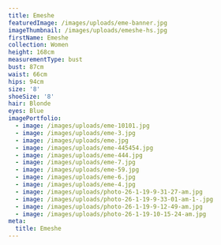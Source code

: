 ```yaml
---
title: Emeshe
featuredImage: /images/uploads/eme-banner.jpg
imageThumbnail: /images/uploads/emeshe-hs.jpg
firstName: Emeshe
collection: Women
height: 168cm
measurementType: bust
bust: 87cm
waist: 66cm
hips: 94cm
size: '8'
shoeSize: '8'
hair: Blonde
eyes: Blue
imagePortfolio:
  - image: /images/uploads/eme-10101.jpg
  - image: /images/uploads/eme-3.jpg
  - image: /images/uploads/eme.jpg
  - image: /images/uploads/eme-445454.jpg
  - image: /images/uploads/eme-444.jpg
  - image: /images/uploads/eme-7.jpg
  - image: /images/uploads/eme-59.jpg
  - image: /images/uploads/eme-6.jpg
  - image: /images/uploads/eme-4.jpg
  - image: /images/uploads/photo-26-1-19-9-31-27-am.jpg
  - image: /images/uploads/photo-26-1-19-9-33-01-am-1-.jpg
  - image: /images/uploads/photo-26-1-19-9-12-49-am.jpg
  - image: /images/uploads/photo-26-1-19-10-15-24-am.jpg
meta:
  title: Emeshe
---
```


